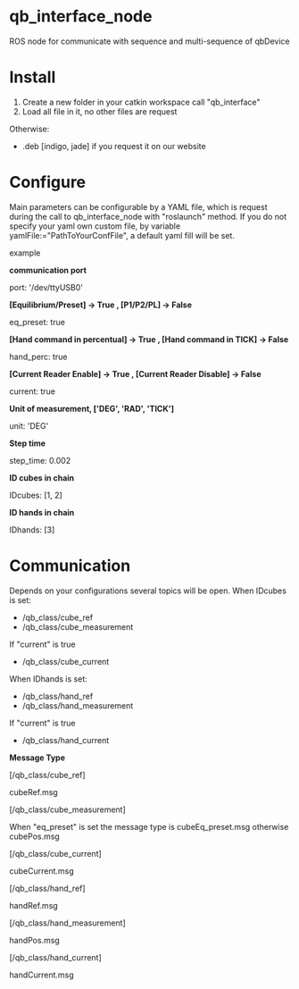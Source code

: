 # qb_interface_node
ROS node for communicate with sequence and multi-sequence of qbDevice

# Install
1. Create a new folder in your catkin workspace call "qb_interface"
2. Load all file in it, no other files are request

Otherwise:
  - .deb [indigo, jade] if you request it on our website

# Configure
Main parameters can be configurable by a YAML file, which is request during the call to qb_interface_node with "roslaunch" method.
If you do not specify your yaml own custom file, by variable yamlFile:="PathToYourConfFile", a default yaml fill will be set.

example

**communication port**

port: '/dev/ttyUSB0'

**[Equilibrium/Preset] -> True , [P1/P2/PL] -> False**

eq_preset: true

**[Hand command in percentual] -> True , [Hand command in TICK] -> False**

hand_perc: true 

**[Current Reader Enable] -> True , [Current Reader Disable] -> False**

current: true

**Unit of measurement, ['DEG', 'RAD', 'TICK']**

unit: 'DEG' 

**Step time** 

step_time: 0.002

**ID cubes in chain**

IDcubes: [1, 2] 

**ID hands in chain**

IDhands: [3] 

# Communication
Depends on your configurations several topics will be open.
When IDcubes is set:

  - /qb_class/cube_ref
  - /qb_class/cube_measurement

  If "current" is true

  - /qb_class/cube_current
  
When IDhands is set:

  - /qb_class/hand_ref
  - /qb_class/hand_measurement
  
  If "current" is true
  - /qb_class/hand_current

**Message Type**

[/qb_class/cube_ref]

cubeRef.msg

[/qb_class/cube_measurement] 

When "eq_preset" is set the message type is cubeEq_preset.msg otherwise cubePos.msg

[/qb_class/cube_current] 

cubeCurrent.msg

[/qb_class/hand_ref]

handRef.msg

[/qb_class/hand_measurement] 

handPos.msg

[/qb_class/hand_current] 

handCurrent.msg
